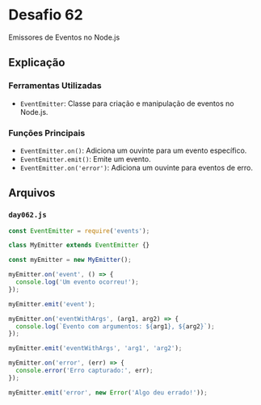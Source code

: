 # Desafio 62

Emissores de Eventos no Node.js

## Explicação

### Ferramentas Utilizadas

- `EventEmitter`: Classe para criação e manipulação de eventos no Node.js.

### Funções Principais

- `EventEmitter.on()`: Adiciona um ouvinte para um evento específico.
- `EventEmitter.emit()`: Emite um evento.
- `EventEmitter.on('error')`: Adiciona um ouvinte para eventos de erro.

## Arquivos

### `day062.js`

```js
const EventEmitter = require('events');

class MyEmitter extends EventEmitter {}

const myEmitter = new MyEmitter();

myEmitter.on('event', () => {
  console.log('Um evento ocorreu!');
});

myEmitter.emit('event');

myEmitter.on('eventWithArgs', (arg1, arg2) => {
  console.log(`Evento com argumentos: ${arg1}, ${arg2}`);
});

myEmitter.emit('eventWithArgs', 'arg1', 'arg2');

myEmitter.on('error', (err) => {
  console.error('Erro capturado:', err);
});

myEmitter.emit('error', new Error('Algo deu errado!'));
```